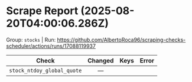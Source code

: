 # Scrape Report (2025-08-20T04:00:06.286Z)

Group: `stocks`  |  Run: https://github.com/AlbertoRoca96/scraping-checks-scheduler/actions/runs/17088119937

| Check | Changed | Keys | Error |
|---|:---:|:--|:--|
| `stock_ntdoy_global_quote` | — |  |  |
